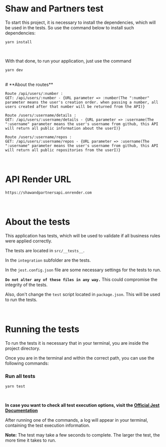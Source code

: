 # Shaw and Partners test

To start this project, it is necessary to install the dependencies, which will be used in the tests. So use the command below to install such dependencies:

````
yarn install
````
<br>

With that done, to run your application, just use the command
````
yarn dev
````
<br> 
# **About the routes**


````
Route /api/users/:number :
GET: /api/users/:number - {URL parameter => :number(The ":number" parameter means the user's creation order. when passing a number, all users created after that number will be returned from the API)} 
````
````
Route /users/:username/details :
GET: /api/users/:username/details - {URL parameter => :username(The ":username" parameter means the user's username from github, this API will return all public information about the userI)} 
````
````
Route /users/:username/repos :
GET: /api/users/:username/repos - {URL parameter => :username(The ":username" parameter means the user's username from github, this API will return all public repositories from the userI)} 
````
<br>

# **API Render URL**

````
https://shawandpartnersapi.onrender.com
````

<br>

# **About the tests**

This application has tests, which will be used to validate if all business rules were applied correctly.

The tests are located in `src/__tests__`.

In the `integration` subfolder are the tests.

In the `jest.config.json` file are some necessary settings for the tests to run.

**`Do not alter any of these files in any way.`** This could compromise the integrity of the tests.

Also, don't change the `test` script located in `package.json`. This will be used to run the tests.

<br>


# **Running the tests** 

To run the tests it is necessary that in your terminal, you are inside the project directory.

Once you are in the terminal and within the correct path, you can use the following commands:

### Run all tests
````
yarn test
````


<br>


**In case you want to check all test execution options, visit the [Official Jest Documentation](https://jestjs.io/docs/cli)**

After running one of the commands, a log will appear in your terminal, containing the test execution information.

**Note:** The test may take a few seconds to complete. The larger the test, the more time it takes to run.

#
